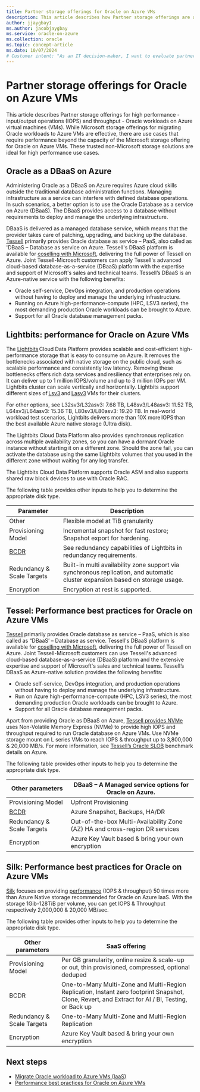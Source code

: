 ```yaml
---
title: Partner storage offerings for Oracle on Azure VMs 
description: This article describes how Partner storage offerings are available for Oracle on Azure Virtual Machines.
author: jjaygbay1
ms.author: jacobjaygbay
ms.service: oracle-on-azure
ms.collection: oracle
ms.topic: concept-article
ms.date: 10/07/2024
# Customer intent: "As an IT decision-maker, I want to evaluate partner storage offerings for Oracle on Azure VMs so that I can ensure optimal performance and scalability for our demanding Oracle workloads."
---
```


# Partner storage offerings for Oracle on Azure VMs

This article describes Partner storage offerings for high performance - input/output operations (IOPS) and throughput - Oracle workloads on Azure virtual machines (VMs). While Microsoft storage offerings for migrating Oracle workloads to Azure VMs are effective, there are use cases that require performance beyond the capacity of the Microsoft storage offering for Oracle on Azure VMs. These trusted non-Microsoft storage solutions are ideal for high performance use cases. 

## Oracle as a DBaaS on Azure 

Administering Oracle as a DBaaS on Azure requires Azure cloud skills outside the traditional database administration functions. Managing infrastructure as a service can interfere with defined database operations. In such scenarios, a better option is to use the Oracle Database as a service on Azure (DBaaS). The DBaaS provides access to a database without requirements to deploy and manage the underlying infrastructure. 

DBaaS is delivered as a managed database service, which means that the provider takes care of patching, upgrading, and backing up the database.  [Tessell](https://www.tessell.com/) primarily provides Oracle database as service – PaaS, also called as 'DBaaS – Database as service on Azure. Tessell's DBaaS platform is available for [coselling with Microsoft](https://www.tessell.com/blogs/azure-tessell-ip-co-sell), delivering the full power of Tessell on Azure. Joint Tessell-Microsoft customers can apply Tessell's advanced cloud-based database-as-a-service (DBaaS) platform with the expertise and support of Microsoft's sales and technical teams. Tessell’s DBaaS is an Azure-native service with the following benefits: 

- Oracle self-service, DevOps integration, and production operations without having to deploy and manage the underlying infrastructure.  
- Running on Azure high-performance-compute (HPC, LSV3 series), the most demanding production Oracle workloads can be brought to Azure.  
- Support for all Oracle database management packs.  

## Lightbits: performance for Oracle on Azure VMs  

The [Lightbits](https://www.lightbitslabs.com/azure/) Cloud Data Platform provides scalable and cost-efficient high-performance storage that is easy to consume on Azure. It removes the bottlenecks associated with native storage on the public cloud, such as scalable performance and consistently low latency. Removing these bottlenecks offers rich data services and resiliency that enterprises rely on. It can deliver up to 1 million IOPS/volume and up to 3 million IOPs per VM. Lightbits cluster can scale vertically and horizontally. Lightbits support different sizes of [Lsv3](../../lsv3-series.md) and [Lasv3](../../lasv3-series.md) VMs for their clusters.

For other options, see L32sv3/L32asv3: 7.68 TB, L48sv3/L48asv3: 11.52 TB, L64sv3/L64asv3: 15.36 TB, L80sv3/L80asv3: 19.20 TB.
In real-world workload test scenarios, Lightbits delivers more than 10X more IOPS than the best available Azure native storage (Ultra disk).

The Lightbits Cloud Data Platform also provides synchronous replication across multiple availability zones, so you can have a dormant Oracle instance without starting it on a different zone. Should the zone fail, you can activate the database using the same Lightbits volumes that you used in the different zone without waiting for any log transfer.

The Lightbits Cloud Data Platform supports Oracle ASM and also supports shared raw block devices to use with Oracle RAC.

The following table provides other inputs to help you to determine the appropriate disk type.

| Parameter                   | Description                   |
|-----------------------------|------------------------------|
| Other            | Flexible model at TiB granularity |
| Provisioning Model          | Incremental snapshot for fast restore; Snapshot export for hardening. |
| [BCDR](/azure/cloud-adoption-framework/scenarios/oracle-iaas/oracle-disaster-recovery-oracle-landing-zone)                        | See redundancy capabilities of Lightbits in redundancy requirements. |
| Redundancy & Scale Targets  | Built-in multi availability zone support via synchronous replication, and automatic cluster expansion based on storage usage. |
| Encryption                  | Encryption at rest is supported. |
## Tessel: Performance best practices for Oracle on Azure VMs  

[Tessell](https://www.tessell.com/) primarily provides Oracle database as service – PaaS, which is also called as “DBaaS’ – Database as service. Tessell's DBaaS platform is available for [coselling with Microsoft](https://www.tessell.com/blogs/azure-tessell-ip-co-sell), delivering the full power of Tessell on Azure. Joint Tessell-Microsoft customers can use Tessell's advanced cloud-based database-as-a-service (DBaaS) platform and the extensive expertise and support of Microsoft's sales and technical teams. Tessell’s DBaaS as Azure-native solution provides the following benefits: 

- Oracle self-service, DevOps integration, and production operations without having to deploy and manage the underlying infrastructure.  
- Run on Azure high-performance-compute (HPC, LSV3 series), the most demanding production Oracle workloads can be brought to Azure.  
- Support for all Oracle database management packs.  

Apart from providing Oracle as DBaaS on Azure, [Tessell provides NVMe](https://www.tessell.com/blogs/high-performance-database-with-nvme-storage) uses Non-Volatile Memory Express (NVMe) to provide high IOPS and throughput required to run Oracle database on Azure VMs. Use NVMe storage mount on L series VMs to reach IOPS & throughput up to 3,800,000 & 20,000 MB/s. For more information, see [Tessell’s Oracle SLOB](https://www.tessell.com/blogs/azure-oracle-benchmark) benchmark details on Azure. 

The following table provides other inputs to help you to determine the appropriate disk type.

| Other parameters                  |  DBaaS – A Managed service options for Oracle on Azure.                  |
|-----------------------------|------------------------------|
| Provisioning Model          | Upfront Provisioning                        |
| [BCDR](/azure/cloud-adoption-framework/scenarios/oracle-iaas/oracle-disaster-recovery-oracle-landing-zone)  | Azure Snapshot, Backups, HA/DR  |
| Redundancy & Scale Targets  | Out-of-the-box Multi-Availability Zone (AZ) HA and cross-region DR services   |
| Encryption       | Azure Key Vault based & bring your own encryption          |


## Silk: Performance best practices for Oracle on Azure VMs  

[Silk](https://silk.us/about-us/)  focuses on providing [performance](https://silk.us/performance/) (IOPS & throughput) 50 times more than Azure Native storage recommended for Oracle on Azure IaaS. With the storage 1Gib-128TiB per volume, you can get IOPS & Throughput respectively 2,000,000 & 20,000 MB/sec.  


The following table provides other inputs to help you to determine the appropriate disk type.

| Other parameters         | SaaS offering                 |
|--------------------------|----------------------------|
| Provisioning Model       | Per GB granularity, online resize & scale-up or out, thin provisioned, compressed, optional deduped |
| BCDR                     | One-to-Many Multi-Zone and Multi-Region Replication, Instant zero footprint Snapshot, Clone, Revert, and Extract for AI / BI, Testing, or Back up |
| Redundancy & Scale Targets | One-to-Many Multi-Zone and Multi-Region Replication                                                  |
| Encryption   | Azure Key Vault based & bring your own encryption      |

## Next steps
- [Migrate Oracle workload to Azure VMs (IaaS)](oracle-migration.md)
- [Performance best practices for Oracle on Azure VMs](oracle-performance-best-practice.md)
